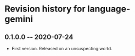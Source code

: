 # Revision history for language-gemini

## 0.1.0.0 -- 2020-07-24

* First version. Released on an unsuspecting world.

